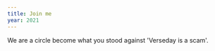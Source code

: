 ```yaml
---
title: Join me
year: 2021
---
```

We are a circle
become what you stood against
'Verseday is a scam'.
